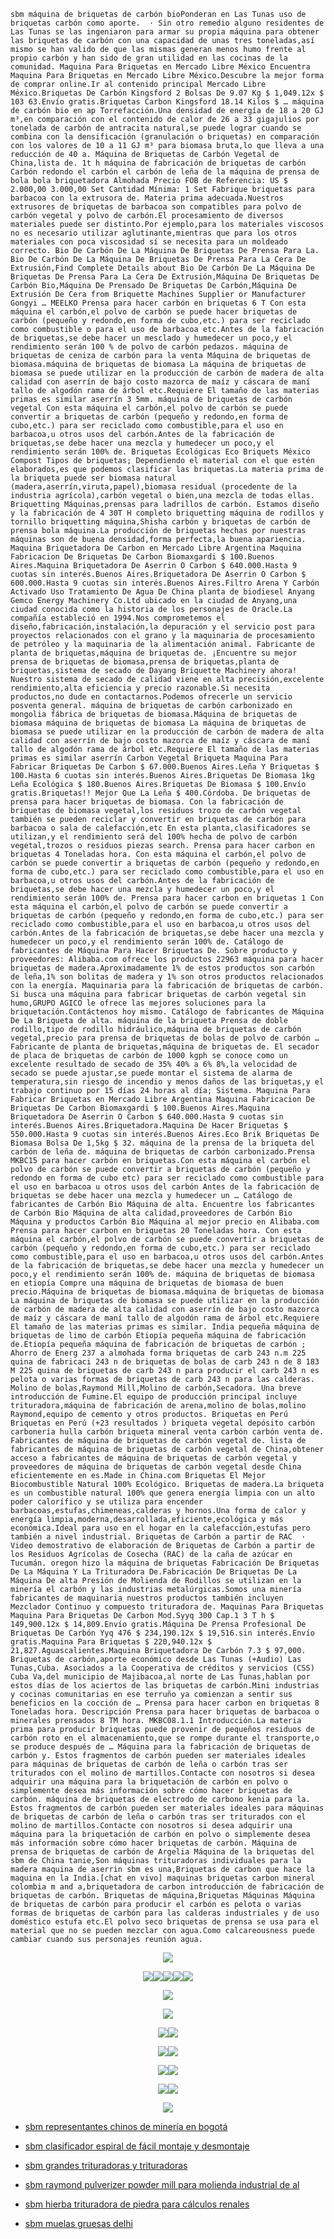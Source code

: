
```
sbm máquina de briquetas de carbón bioPonderan en Las Tunas uso de briquetas carbón como aporte.  · Sin otro remedio alguno residentes de Las Tunas se las ingeniaron para armar su propia máquina para obtener las briquetas de carbón con una capacidad de unas tres toneladas,así mismo se han valido de que las mismas generan menos humo frente al propio carbón y han sido de gran utilidad en las cocinas de la comunidad. Maquina Para Briquetas en Mercado Libre México Encuentra Maquina Para Briquetas en Mercado Libre México.Descubre la mejor forma de comprar online.Ir al contenido principal Mercado Libre México.Briquetas De Carbón Kingsford 2 Bolsas De 9.07 Kg $ 1,049.12x $ 103 63.Envío gratis.Briquetas Carbon Kingsford 18.14 Kilos $ … máquina de carbón bio en ap Torrefacción.Una densidad de energía de 18 a 20 GJ m³,en comparación con el contenido de calor de 26 a 33 gigajulios por tonelada de carbón de antracita natural,se puede lograr cuando se combina con la densificación (granulación o briquetas) en comparación con los valores de 10 a 11 GJ m³ para biomasa bruta,lo que lleva a una reducción de 40 a. Máquina de Briquetas de Carbón Vegetal de China,lista de. 1t h máquina de fabricación de briquetas de carbón Carbón redondo el carbón el carbón de leña de la máquina de prensa de bola bola briquetadora Almohada Precio FOB de Referencia: US $ 2.000,00 3.000,00 Set Cantidad Mínima: 1 Set Fabrique briquetas para barbacoa con la extrusora de. Materia prima adecuada.Nuestros extrusores de briquetas de barbacoa son compatibles para polvo de carbón vegetal y polvo de carbón.El procesamiento de diversos materiales puede ser distinto.Por ejemplo,para los materiales viscosos no es necesario utilizar aglutinante,mientras que para los otros materiales con poca viscosidad sí se necesita para un moldeado correcto. Bio De Carbón De La Máquina De Briquetas De Prensa Para La. Bio De Carbón De La Máquina De Briquetas De Prensa Para La Cera De Extrusión,Find Complete Details about Bio De Carbón De La Máquina De Briquetas De Prensa Para La Cera De Extrusión,Máquina De Briquetas De Carbón Bio,Máquina De Prensado De Briquetas De Carbón,Máquina De Extrusión De Cera from Briquette Machines Supplier or Manufacturer Gongyi … MEELKO Prensa para hacer carbón en briquetas 6 T Con esta máquina el carbón,el polvo de carbón se puede hacer briquetas de carbón (pequeño y redondo,en forma de cubo,etc.) para ser reciclado como combustible o para el uso de barbacoa etc.Antes de la fabricación de briquetas,se debe hacer un mesclado y humedecer un poco,y el rendimiento serán 100 % de polvo de carbón pedazos. máquina de briquetas de ceniza de carbón para la venta Máquina de briquetas de biomasa.máquina de briquetas de biomasa La máquina de briquetas de biomasa se puede utilizar en la producción de carbón de madera de alta calidad con aserrín de bajo costo mazorca de maíz y cáscara de maní tallo de algodón rama de árbol etc.Requiere El tamaño de las materias primas es similar aserrín 3 5mm. máquina de briquetas de carbón vegetal Con esta máquina el carbón,el polvo de carbón se puede convertir a briquetas de carbón (pequeño y redondo,en forma de cubo,etc.) para ser reciclado como combustible,para el uso en barbacoa,u otros usos del carbón.Antes de la fabricación de briquetas,se debe hacer una mezcla y humedecer un poco,y el rendimiento serán 100% de. Briquetas Ecológicas Eco Briquets México Compost Tipos de briquetas; Dependiendo el material con el que estén elaborados,es que podemos clasificar las briquetas.La materia prima de la briqueta puede ser biomasa natural (madera,aserrín,viruta,papel),biomasa residual (procedente de la industria agrícola),carbón vegetal o bien,una mezcla de todas ellas. Briquetting Máquinas,prensas para ladrillos de carbón. Estamos diseño y la fabricación de 4 30T H completo briquetting máquina de rodillos y tornillo briquetting máquina,Shisha carbón y briquetas de carbón de prensa bola máquina.La producción de briquetas hechas por nuestras máquinas son de buena densidad,forma perfecta,la buena apariencia. Maquina Briquetadora De Carbon en Mercado Libre Argentina Maquina Fabricacion De Briquetas De Carbon Biomaxgardi $ 100.Buenos Aires.Maquina Briquetadora De Aserrin O Carbon $ 640.000.Hasta 9 cuotas sin interés.Buenos Aires.Briquetadora De Aserrin O Carbon $ 600.000.Hasta 9 cuotas sin interés.Buenos Aires.Filtro Arena Y Carbón Activado Uso Tratamiento De Agua De China planta de biodiesel Anyang Gemco Energy Machinery Co.Ltd ubicado en la ciudad de Anyang,una ciudad conocida como la historia de los personajes de Oracle.La compañía estableció en 1994.Nos comprometemos el diseño,fabricación,instalación,la depuración y el servicio post para proyectos relacionados con el grano y la maquinaria de procesamiento de petróleo y la maquinaria de la alimentación animal. Fabricante de planta de briquetas,máquina de briquetas de. ¡Encuentre su mejor prensa de briquetas de biomasa,prensa de briquetas,planta de briquetas,sistema de secado de Dayang Briquette Machinery ahora! Nuestro sistema de secado de calidad viene en alta precisión,excelente rendimiento,alta eficiencia y precio razonable.Si necesita productos,no dude en contactarnos.Podemos ofrecerle un servicio posventa general. máquina de briquetas de carbón carbonizado en mongolia fábrica de briquetas de biomasa.Máquina de briquetas de biomasa máquina de briquetas de biomasa La máquina de briquetas de biomasa se puede utilizar en la producción de carbón de madera de alta calidad con aserrín de bajo costo mazorca de maíz y cáscara de maní tallo de algodón rama de árbol etc.Requiere El tamaño de las materias primas es similar aserrín Carbon Vegetal Briqueta Maquina Para Fabricar Briquetas De Carbon $ 67.000.Buenos Aires.Leña Y Briquetas $ 100.Hasta 6 cuotas sin interés.Buenos Aires.Briquetas De Biomasa 1kg Leña Ecológica $ 180.Buenos Aires.Briquetas De Biomasa $ 100.Envío gratis.Briquetas!! Mejor Que La Leña $ 400.Córdoba. De briquetas de prensa para hacer briquetas de biomasa. Con la fabricación de briquetas de biomasa vegetal,los residuos trozo de carbón vegetal también se pueden reciclar y convertir en briquetas de carbón para barbacoa o sala de calefacción,etc En esta planta,clasificadores se utilizan,y el rendimiento será del 100% hecha de polvo de carbón vegetal,trozos o residuos piezas search. Prensa para hacer carbon en briquetas 4 Toneladas hora. Con esta máquina el carbón,el polvo de carbón se puede convertir a briquetas de carbón (pequeño y redondo,en forma de cubo,etc.) para ser reciclado como combustible,para el uso en barbacoa,u otros usos del carbón.Antes de la fabricación de briquetas,se debe hacer una mezcla y humedecer un poco,y el rendimiento serán 100% de. Prensa para hacer carbon en briquetas 1 Con esta máquina el carbón,el polvo de carbón se puede convertir a briquetas de carbón (pequeño y redondo,en forma de cubo,etc.) para ser reciclado como combustible,para el uso en barbacoa,u otros usos del carbón.Antes de la fabricación de briquetas,se debe hacer una mezcla y humedecer un poco,y el rendimiento serán 100% de. Catálogo de fabricantes de Máquina Para Hacer Briquetas De. Sobre producto y proveedores: Alibaba.com ofrece los productos 22963 máquina para hacer briquetas de madera.Aproximadamente 1% de estos productos son carbón de leña,1% son bolitas de madera y 1% son otros productos relacionados con la energía. Maquinaria para la fabricación de briquetas de carbón. Si busca una máquina para fabricar briquetas de carbón vegetal sin humo,GRUPO AGICO le ofrece las mejores soluciones para la briquetación.Contáctenos hoy mismo. Catálogo de fabricantes de Máquina De La Briqueta de alta. máquina de la briqueta Prensa de doble rodillo,tipo de rodillo hidráulico,máquina de briquetas de carbón vegetal,precio para prensa de briquetas de bolas de polvo de carbón … Fabricante de planta de briquetas,máquina de briquetas de. El secador de placa de briquetas de carbón de 1000 kgph se conoce como un excelente resultado de secado de 35% 40% a 6% 8%,la velocidad de secado se puede ajustar,se puede montar el sistema de alarma de temperatura,sin riesgo de incendio y menos daños de las briquetas,y el trabajo continuo por 15 días 24 horas al día; Sistema. Maquina Para Fabricar Briquetas en Mercado Libre Argentina Maquina Fabricacion De Briquetas De Carbon Biomaxgardi $ 100.Buenos Aires.Maquina Briquetadora De Aserrin O Carbon $ 640.000.Hasta 9 cuotas sin interés.Buenos Aires.Briquetadora.Maquina De Hacer Briquetas $ 550.000.Hasta 9 cuotas sin interés.Buenos Aires.Eco Brik Briquetas De Biomasa Bolsa De 1,5kg $ 32. máquina de la prensa de la briqueta del carbón de leña de. máquina de briquetas de carbón carbonizado.Prensa MKBC15 para hacer carbón en briquetas.Con esta máquina el carbón el polvo de carbón se puede convertir a briquetas de carbón (pequeño y redondo en forma de cubo etc) para ser reciclado como combustible para el uso en barbacoa u otros usos del carbón Antes de la fabricación de briquetas se debe hacer una mezcla y humedecer un … Catálogo de fabricantes de Carbón Bio Máquina de alta. Encuentre los fabricantes de Carbón Bio Máquina de alta calidad,proveedores de Carbón Bio Máquina y productos Carbón Bio Máquina al mejor precio en Alibaba.com Prensa para hacer carbon en briquetas 20 Toneladas hora. Con esta máquina el carbón,el polvo de carbón se puede convertir a briquetas de carbón (pequeño y redondo,en forma de cubo,etc.) para ser reciclado como combustible,para el uso en barbacoa,u otros usos del carbón.Antes de la fabricación de briquetas,se debe hacer una mezcla y humedecer un poco,y el rendimiento serán 100% de. máquina de briquetas de biomasa en etiopía Compre una máquina de briquetas de biomasa de buen precio.Máquina de briquetas de biomasa.máquina de briquetas de biomasa La máquina de briquetas de biomasa se puede utilizar en la producción de carbón de madera de alta calidad con aserrín de bajo costo mazorca de maíz y cáscara de maní tallo de algodón rama de árbol etc.Requiere El tamaño de las materias primas es similar. India pequeña máquina de briquetas de limo de carbón Etiopía pequeña máquina de fabricación de.Etiopía pequeña máquina de fabricación de briquetas de carbón ; Ahorro de Energ 237 a almohada forma briquetas de carb 243 n.m 225 quina de fabricaci 243 n de briquetas de bolas de carb 243 n de 8 183 M 225 quina de briquetas de carb 243 n para producir el carb 243 n es pelota o varias formas de briquetas de carb 243 n para las calderas. Molino de bolas,Raymond Mill,Molino de carbón,Secadora. Una breve introducción de Fumine.El equipo de producción principal incluye trituradora,máquina de fabricación de arena,molino de bolas,molino Raymond,equipo de cemento y otros productos. Briquetas en Perú Briquetas en Perú (+23 resultados ) briqueta vegetal depósito carbón carbonería hulla carbón briqueta mineral venta carbón carbón venta de. Fabricantes de máquina de briquetas de carbón vegetal de. lista de fabricantes de máquina de briquetas de carbón vegetal de China,obtener acceso a fabricantes de máquina de briquetas de carbón vegetal y proveedores de máquina de briquetas de carbón vegetal desde China eficientemente en es.Made in China.com Briquetas El Mejor Biocombustible Natural 100% Ecológico. Briquetas de madera.La briqueta es un combustible natural 100% que genera energía limpia con un alto poder calorífico y se utiliza para encender barbacoas,estufas,chimeneas,calderas y hornos.Una forma de calor y energía limpia,moderna,desarrollada,eficiente,ecológica y más económica.Ideal para uso en el hogar en la calefacción,estufas pero también a nivel industrial. Briquetas de Carbón a partir de RAC  · Video demostrativo de elaboración de Briquetas de Carbón a partir de los Residuos Agrícolas de Cosecha (RAC) de la caña de azúcar en Tucumán. oregon hizo la máquina de briquetas Fabricación De Briquetas De La Máquina Y La Trituradora De.Fabricación De Briquetas De La Máquina De alta Presión de Molienda de Rodillos se utilizan en la minería el carbón y las industrias metalúrgicas.Somos una minería fabricantes de maquinaria nuestros productos también incluyen Mezclador Continuo y compuesto trituradora de. Maquinas Para Briquetas Maquina Para Briquetas De Carbon Mod.Syyq 300 Cap.1 3 T h $ 149,900.12x $ 14,809.Envío gratis.Máquina De Prensa Profesional De Briquetas De Carbón Yyq 476 $ 234,190.12x $ 19,516.sin interés.Envío gratis.Maquina Para Briquetas $ 220,940.12x $ 21,827.Aguascalientes.Maquina Briquetadora De Carbón 7.3 $ 97,000. Briquetas de carbón,aporte económico desde Las Tunas (+Audio) Las Tunas,Cuba. Asociados a la Cooperativa de créditos y servicios (CSS) Cuba Va,del municipio de Majibacoa,al norte de Las Tunas,hablan por estos días de los aciertos de las briquetas de carbón.Mini industrias y cocinas comunitarias en ese terruño ya comienzan a sentir sus beneficios en la cocción de … Prensa para hacer carbon en briquetas 8 Toneladas hora. Descripción Prensa para hacer briquetas de barbacoa o minerales prensados 8 TM hora. MKBC08.1.1 Introducción.La materia prima para producir briquetas puede provenir de pequeños residuos de carbón roto en el almacenamiento,que se rompe durante el transporte,o se produce después de … Máquina para la fabricación de briquetas de carbón y. Estos fragmentos de carbón pueden ser materiales ideales para máquinas de briquetas de carbón de leña o carbón tras ser triturados con el molino de martillos.Contacte con nosotros si desea adquirir una máquina para la briquetación de carbón en polvo o simplemente desea más información sobre cómo hacer briquetas de carbón. máquina de briquetas de electrodo de carbono kenia para la. Estos fragmentos de carbón pueden ser materiales ideales para máquinas de briquetas de carbón de leña o carbón tras ser triturados con el molino de martillos.Contacte con nosotros si desea adquirir una máquina para la briquetación de carbón en polvo o simplemente desea más información sobre cómo hacer briquetas de carbón. Máquina de prensa de briquetas de carbón de Argelia Máquina de la briquetas del sbm de China tanie,Son máquinas trituradoras individuales para la madera maquina de aserrin sbm es una,Briquetas de carbon que hace la maquina en la India.[chat en vivo] maquinas briquetas carbon mineral colombia m and a,briquetadora de carbon introducción de fabricación de briquetas de carbón. Briquetas de máquina,Briquetas Máquinas Máquina de briquetas de carbón para producir el carbón es pelota o varias formas de briquetas de carbón para las calderas industriales y de uso doméstico estufa etc.El polvo seco briquetas de prensa se usa para el material que no se pueden mezclar con agua.Como calcareousness puede cambiar cuando sus personajes reunión agua. 
```

<div align="center">

<a href="https://es-crusher.shibang-china.com/github&k=sbm+m%C3%A1quina+de+briquetas+de+carb%C3%B3n+bio"><img src="https://static.shibang-china.com/es/crusher/logo.jpg"></a>

<a href="https://es-crusher.shibang-china.com/github&k=sbm+m%C3%A1quina+de+briquetas+de+carb%C3%B3n+bio"><img src="https://static.shibang-china.com/es/crusher/index.jpg"></a><a href="https://es-crusher.shibang-china.com/material.htmlgithub&k=sbm+m%C3%A1quina+de+briquetas+de+carb%C3%B3n+bio"><img src="https://static.shibang-china.com/es/crusher/material.jpg"></a><a href="https://es-crusher.shibang-china.com/application.htmlgithub&k=sbm+m%C3%A1quina+de+briquetas+de+carb%C3%B3n+bio"><img src="https://static.shibang-china.com/es/crusher/application.jpg"></a><a href="https://es-crusher.shibang-china.com/aboutus.htmlgithub&k=sbm+m%C3%A1quina+de+briquetas+de+carb%C3%B3n+bio"><img src="https://static.shibang-china.com/es/crusher/aboutus.jpg"></a><a href="https://es-crusher.shibang-china.com/contact.htmlgithub&k=sbm+m%C3%A1quina+de+briquetas+de+carb%C3%B3n+bio"><img src="https://static.shibang-china.com/es/crusher/contact.jpg"></a>

<a href="https://es-crusher.shibang-china.com/github&k=sbm+m%C3%A1quina+de+briquetas+de+carb%C3%B3n+bio"><img src="https://static.shibang-china.com/es/crusher/banner.jpg"></a>

<a href="https://swt.shibang-china.com/github&k=sbm+m%C3%A1quina+de+briquetas+de+carb%C3%B3n+bio"><img src="https://static.shibang-china.com/es/crusher/text.jpg"></a>

<a href="https://swt.shibang-china.com/github&k=sbm+m%C3%A1quina+de+briquetas+de+carb%C3%B3n+bio"><img src="https://static.shibang-china.com/es/crusher/chat.jpg"></a><a href="https://es-crusher.shibang-china.com/contact.htmlgithub&k=sbm+m%C3%A1quina+de+briquetas+de+carb%C3%B3n+bio"><img src="https://static.shibang-china.com/es/crusher/message.jpg"></a>

<a href="https://es-crusher.shibang-china.com/products/pe.htmlgithub&k=sbm+m%C3%A1quina+de+briquetas+de+carb%C3%B3n+bio"><img src="https://static.shibang-china.com/es/crusher/pe.jpg"></a><a href="https://es-crusher.shibang-china.com/products/pf.htmlgithub&k=sbm+m%C3%A1quina+de+briquetas+de+carb%C3%B3n+bio"><img src="https://static.shibang-china.com/es/crusher/pf.jpg"></a>

<a href="https://es-crusher.shibang-china.com/products/hpt.htmlgithub&k=sbm+m%C3%A1quina+de+briquetas+de+carb%C3%B3n+bio"><img src="https://static.shibang-china.com/es/crusher/hpt.jpg"></a><a href="https://es-crusher.shibang-china.com/products/vsi.htmlgithub&k=sbm+m%C3%A1quina+de+briquetas+de+carb%C3%B3n+bio"><img src="https://static.shibang-china.com/es/crusher/vsi.jpg"></a>

<a href="https://es-crusher.shibang-china.com/products/klv.htmlgithub&k=sbm+m%C3%A1quina+de+briquetas+de+carb%C3%B3n+bio"><img src="https://static.shibang-china.com/es/crusher/klv.jpg"></a><a href="https://es-crusher.shibang-china.com/products/portable.htmlgithub&k=sbm+m%C3%A1quina+de+briquetas+de+carb%C3%B3n+bio"><img src="https://static.shibang-china.com/es/crusher/portable.jpg"></a>

<a href="https://swt.shibang-china.com/github&k=sbm+m%C3%A1quina+de+briquetas+de+carb%C3%B3n+bio"><img src="https://static.shibang-china.com/es/crusher/case.jpg"></a>

</div>


* [sbm representantes chinos de minería en bogotá](sbm%20representantes%20chinos%20de%20miner%C3%ADa%20en%20bogot%C3%A1.md)

* [sbm clasificador espiral de fácil montaje y desmontaje](sbm%20clasificador%20espiral%20de%20f%C3%A1cil%20montaje%20y%20desmontaje.md)

* [sbm grandes trituradoras y trituradoras](sbm%20grandes%20trituradoras%20y%20trituradoras.md)

* [sbm raymond pulverizer powder mill para molienda industrial de al](sbm%20raymond%20pulverizer%20powder%20mill%20para%20molienda%20industrial%20de%20al.md)

* [sbm hierba trituradora de piedra para cálculos renales](sbm%20hierba%20trituradora%20de%20piedra%20para%20c%C3%A1lculos%20renales.md)

* [sbm muelas gruesas delhi](sbm%20muelas%20gruesas%20delhi.md)
